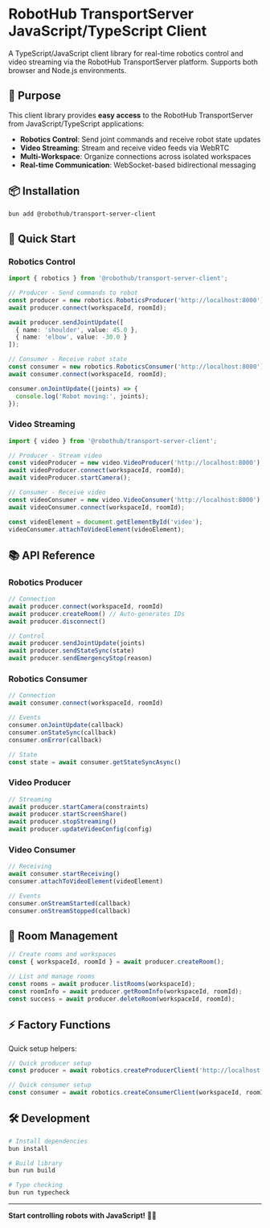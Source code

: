 # RobotHub TransportServer JavaScript/TypeScript Client

A TypeScript/JavaScript client library for real-time robotics control and video streaming via the RobotHub TransportServer platform. Supports both browser and Node.js environments.

## 🎯 Purpose

This client library provides **easy access** to the RobotHub TransportServer from JavaScript/TypeScript applications:

- **Robotics Control**: Send joint commands and receive robot state updates
- **Video Streaming**: Stream and receive video feeds via WebRTC
- **Multi-Workspace**: Organize connections across isolated workspaces
- **Real-time Communication**: WebSocket-based bidirectional messaging

## 📦 Installation

```bash
bun add @robothub/transport-server-client
```

## 🚀 Quick Start

### Robotics Control

```typescript
import { robotics } from '@robothub/transport-server-client';

// Producer - Send commands to robot
const producer = new robotics.RoboticsProducer('http://localhost:8000');
await producer.connect(workspaceId, roomId);

await producer.sendJointUpdate([
  { name: 'shoulder', value: 45.0 },
  { name: 'elbow', value: -30.0 }
]);

// Consumer - Receive robot state
const consumer = new robotics.RoboticsConsumer('http://localhost:8000');
await consumer.connect(workspaceId, roomId);

consumer.onJointUpdate((joints) => {
  console.log('Robot moving:', joints);
});
```

### Video Streaming

```typescript
import { video } from '@robothub/transport-server-client';

// Producer - Stream video
const videoProducer = new video.VideoProducer('http://localhost:8000');
await videoProducer.connect(workspaceId, roomId);
await videoProducer.startCamera();

// Consumer - Receive video
const videoConsumer = new video.VideoConsumer('http://localhost:8000');
await videoConsumer.connect(workspaceId, roomId);

const videoElement = document.getElementById('video');
videoConsumer.attachToVideoElement(videoElement);
```

## 📚 API Reference

### Robotics Producer

```typescript
// Connection
await producer.connect(workspaceId, roomId)
await producer.createRoom() // Auto-generates IDs
await producer.disconnect()

// Control
await producer.sendJointUpdate(joints)
await producer.sendStateSync(state)
await producer.sendEmergencyStop(reason)
```

### Robotics Consumer

```typescript
// Connection
await consumer.connect(workspaceId, roomId)

// Events
consumer.onJointUpdate(callback)
consumer.onStateSync(callback)
consumer.onError(callback)

// State
const state = await consumer.getStateSyncAsync()
```

### Video Producer

```typescript
// Streaming
await producer.startCamera(constraints)
await producer.startScreenShare()
await producer.stopStreaming()
await producer.updateVideoConfig(config)
```

### Video Consumer

```typescript
// Receiving
await consumer.startReceiving()
consumer.attachToVideoElement(videoElement)

// Events
consumer.onStreamStarted(callback)
consumer.onStreamStopped(callback)
```

## 🔧 Room Management

```typescript
// Create rooms and workspaces
const { workspaceId, roomId } = await producer.createRoom();

// List and manage rooms
const rooms = await producer.listRooms(workspaceId);
const roomInfo = await producer.getRoomInfo(workspaceId, roomId);
const success = await producer.deleteRoom(workspaceId, roomId);
```

## ⚡ Factory Functions

Quick setup helpers:

```typescript
// Quick producer setup
const producer = await robotics.createProducerClient('http://localhost:8000');

// Quick consumer setup
const consumer = await robotics.createConsumerClient(workspaceId, roomId, 'http://localhost:8000');
```

## 🛠️ Development

```bash
# Install dependencies
bun install

# Build library
bun run build

# Type checking
bun run typecheck
```

---

**Start controlling robots with JavaScript!** 🤖✨
